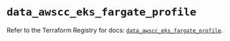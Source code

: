 # `data_awscc_eks_fargate_profile`

Refer to the Terraform Registry for docs: [`data_awscc_eks_fargate_profile`](https://registry.terraform.io/providers/hashicorp/awscc/0.70.0/docs/data-sources/eks_fargate_profile).
